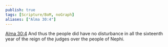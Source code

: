 ```yaml
---
publish: true
tags: [Scripture/BoM, noGraph]
aliases: ["Alma 30:4"]
---
```

[Alma 30:4](https://churchofjesuschrist.org/study/scriptures/bofm/alma/30?lang=eng&id=p4#p4) And thus the people did have no disturbance in all the sixteenth year of the reign of the judges over the people of Nephi.
